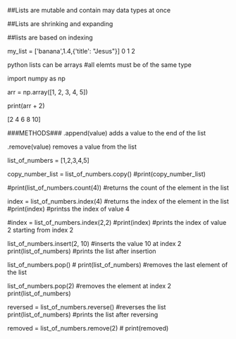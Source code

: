 ##Lists are mutable and contain may data types at once

##Lists are shrinking and expanding

##lists are based on indexing

my_list = ['banana',1.4,{'title': "Jesus"}]
              0      1               2

python lists can be arrays #all elemts must be of the same type

import numpy as np

arr = np.array([1, 2, 3, 4, 5])

print(arr + 2)

[2 4 6 8 10]

###METHODS###
.append(value)
adds a value to the end of the list

.remove(value) 
removes a value from the list

list_of_numbers = [1,2,3,4,5]

copy_number_list = list_of_numbers.copy()
#print(copy_number_list)


#print(list_of_numbers.count(4)) #returns the count of the element in the list

index = list_of_numbers.index(4) #returns the index of the element in the list
#print(index) #printss the index of value 4

#index = list_of_numbers.index(2,2)
#print(index) #prints the index of value 2 starting from index 2


list_of_numbers.insert(2, 10) #inserts the value 10 at index 2
print(list_of_numbers) #prints the list after insertion

list_of_numbers.pop() #
print(list_of_numbers) #removes the last element of the list

list_of_numbers.pop(2) #removes the element at index 2
print(list_of_numbers) 

reversed = list_of_numbers.reverse() #reverses the list
print(list_of_numbers) #prints the list after reversing

removed = list_of_numbers.remove(2) #
print(removed)
